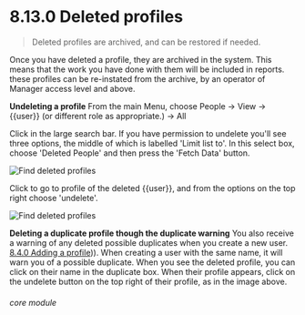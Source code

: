 # 8.13.0    Deleted profiles

> Deleted profiles are archived, and can be restored if needed. 

Once you have deleted a profile, they are archived in the system. This means that the work you have done with them will be included in reports. these profiles can be re-instated from the archive, by an operator of Manager access level and above.

__Undeleting a profile__
From the main Menu, choose People -> View -> {{user}} (or different role as appropriate.) -> All

Click in the large search bar. If you have permission to undelete you'll see three options, the middle of which is labelled 'Limit list to'.
In this select box, choose 'Deleted People' and then press the 'Fetch Data' button.

![Find deleted profiles]({{imgpath}}1202a.png)

Click to go to profile of the deleted {{user}}, and from the options on the top right choose 'undelete'.

![Find deleted profiles]({{imgpath}}1203a.png)

__Deleting a duplicate profile though the duplicate warning__
You also receive a warning of any deleted possible duplicates when you create a new user. [8.4.0  Adding a profile](/help/index/v/{{version}}/p/8.4.0))).  When creating a user with the same name, it will warn you of a possible duplicate. When you see the deleted profile, you can click on their name in the duplicate box. When their profile appears, click on the undelete button on the top right of their profile, as in the image above.


###### core module

